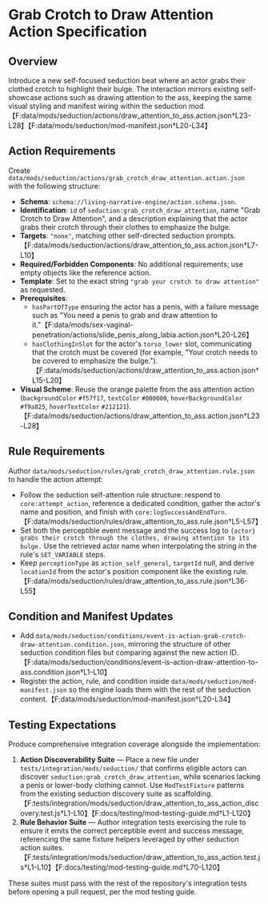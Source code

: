 # Grab Crotch to Draw Attention Action Specification

## Overview

Introduce a new self-focused seduction beat where an actor grabs their clothed crotch to highlight their bulge. The interaction mirrors existing self-showcase actions such as drawing attention to the ass, keeping the same visual styling and manifest wiring within the seduction mod.【F:data/mods/seduction/actions/draw_attention_to_ass.action.json†L23-L28】【F:data/mods/seduction/mod-manifest.json†L20-L34】

## Action Requirements

Create `data/mods/seduction/actions/grab_crotch_draw_attention.action.json` with the following structure:

- **Schema**: `schema://living-narrative-engine/action.schema.json`.
- **Identification**: `id` of `seduction:grab_crotch_draw_attention`, name "Grab Crotch to Draw Attention", and a description explaining that the actor grabs their crotch through their clothes to emphasize the bulge.
- **Targets**: `"none"`, matching other self-directed seduction prompts.【F:data/mods/seduction/actions/draw_attention_to_ass.action.json†L7-L10】
- **Required/Forbidden Components**: No additional requirements; use empty objects like the reference action.
- **Template**: Set to the exact string `"grab your crotch to draw attention"` as requested.
- **Prerequisites**:
  - `hasPartOfType` ensuring the actor has a penis, with a failure message such as "You need a penis to grab and draw attention to it."【F:data/mods/sex-vaginal-penetration/actions/slide_penis_along_labia.action.json†L20-L26】
  - `hasClothingInSlot` for the actor's `torso_lower` slot, communicating that the crotch must be covered (for example, "Your crotch needs to be covered to emphasize the bulge.").【F:data/mods/seduction/actions/draw_attention_to_ass.action.json†L15-L20】
- **Visual Scheme**: Reuse the orange palette from the ass attention action (`backgroundColor` `#f57f17`, `textColor` `#000000`, `hoverBackgroundColor` `#f9a825`, `hoverTextColor` `#212121`).【F:data/mods/seduction/actions/draw_attention_to_ass.action.json†L23-L28】

## Rule Requirements

Author `data/mods/seduction/rules/grab_crotch_draw_attention.rule.json` to handle the action attempt:

- Follow the seduction self-attention rule structure: respond to `core:attempt_action`, reference a dedicated condition, gather the actor's name and position, and finish with `core:logSuccessAndEndTurn`.【F:data/mods/seduction/rules/draw_attention_to_ass.rule.json†L5-L57】
- Set both the perceptible event message and the success log to `{actor} grabs their crotch through the clothes, drawing attention to its bulge.` Use the retrieved actor name when interpolating the string in the rule's `SET_VARIABLE` steps.
- Keep `perceptionType` as `action_self_general`, `targetId` null, and derive `locationId` from the actor's position component like the existing rule.【F:data/mods/seduction/rules/draw_attention_to_ass.rule.json†L36-L55】

## Condition and Manifest Updates

- Add `data/mods/seduction/conditions/event-is-action-grab-crotch-draw-attention.condition.json`, mirroring the structure of other seduction condition files but comparing against the new action ID.【F:data/mods/seduction/conditions/event-is-action-draw-attention-to-ass.condition.json†L1-L10】
- Register the action, rule, and condition inside `data/mods/seduction/mod-manifest.json` so the engine loads them with the rest of the seduction content.【F:data/mods/seduction/mod-manifest.json†L20-L34】

## Testing Expectations

Produce comprehensive integration coverage alongside the implementation:

1. **Action Discoverability Suite** — Place a new file under `tests/integration/mods/seduction/` that confirms eligible actors can discover `seduction:grab_crotch_draw_attention`, while scenarios lacking a penis or lower-body clothing cannot. Use `ModTestFixture` patterns from the existing seduction discovery suite as scaffolding.【F:tests/integration/mods/seduction/draw_attention_to_ass_action_discovery.test.js†L1-L10】【F:docs/testing/mod-testing-guide.md†L1-L120】
2. **Rule Behavior Suite** — Author integration tests exercising the rule to ensure it emits the correct perceptible event and success message, referencing the same fixture helpers leveraged by other seduction action suites.【F:tests/integration/mods/seduction/draw_attention_to_ass_action.test.js†L1-L10】【F:docs/testing/mod-testing-guide.md†L70-L120】

These suites must pass with the rest of the repository's integration tests before opening a pull request, per the mod testing guide.

